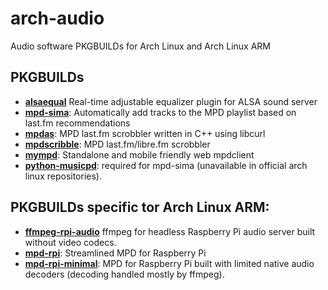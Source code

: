 # arch-audio

Audio software PKGBUILDs for Arch Linux and Arch Linux ARM

## PKGBUILDs
* [**alsaequal**](https://aur.archlinux.org/packages/alsaequal/) Real-time adjustable equalizer plugin for ALSA sound server
* [**mpd-sima**](https://kaliko.me/code/mpd-sima/): Automatically add tracks to the MPD playlist based on last.fm recommendations
* [**mpdas**](http://50hz.ws/mpdas/): MPD last.fm scrobbler written in C++ using libcurl
* [**mpdscribble**](https://www.musicpd.org/clients/mpdscribble/): MPD last.fm/libre.fm scrobbler
* [**mympd**](https://github.com/jcorporation/myMPD): Standalone and mobile friendly web mpdclient
* [**python-musicpd**](https://aur.archlinux.org/packages/python-musicpd/): required for mpd-sima (unavailable in official arch linux repositories).

## PKGBUILDs specific tor Arch Linux ARM:
* [**ffmpeg-rpi-audio**](https://www.ffmpeg.org/) ffmpeg for headless Raspberry Pi audio server built without video codecs.
* [**mpd-rpi**](https://www.musicpd.org/): Streamlined MPD for Raspberry Pi
* [**mpd-rpi-minimal**](https://www.musicpd.org/): MPD for Raspberry Pi built with limited native audio decoders (decoding handled mostly by ffmpeg).

